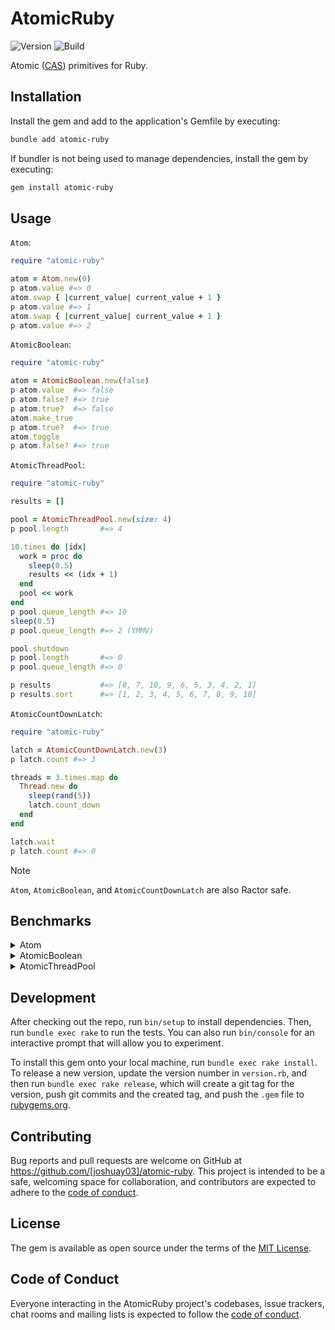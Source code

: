 # AtomicRuby

![Version](https://img.shields.io/gem/v/atomic-ruby)
![Build](https://img.shields.io/github/actions/workflow/status/joshuay03/atomic-ruby/.github/workflows/main.yml?branch=main)

Atomic ([CAS](https://en.wikipedia.org/wiki/Compare-and-swap)) primitives for Ruby.

## Installation

Install the gem and add to the application's Gemfile by executing:

```bash
bundle add atomic-ruby
```

If bundler is not being used to manage dependencies, install the gem by executing:

```bash
gem install atomic-ruby
```

## Usage

`Atom`:

```ruby
require "atomic-ruby"

atom = Atom.new(0)
p atom.value #=> 0
atom.swap { |current_value| current_value + 1 }
p atom.value #=> 1
atom.swap { |current_value| current_value + 1 }
p atom.value #=> 2
```

`AtomicBoolean`:

```ruby
require "atomic-ruby"

atom = AtomicBoolean.new(false)
p atom.value  #=> false
p atom.false? #=> true
p atom.true?  #=> false
atom.make_true
p atom.true?  #=> true
atom.toggle
p atom.false? #=> true
```

`AtomicThreadPool`:

```ruby
require "atomic-ruby"

results = []

pool = AtomicThreadPool.new(size: 4)
p pool.length       #=> 4

10.times do |idx|
  work = proc do
    sleep(0.5)
    results << (idx + 1)
  end
  pool << work
end
p pool.queue_length #=> 10
sleep(0.5)
p pool.queue_length #=> 2 (YMMV)

pool.shutdown
p pool.length       #=> 0
p pool.queue_length #=> 0

p results           #=> [8, 7, 10, 9, 6, 5, 3, 4, 2, 1]
p results.sort      #=> [1, 2, 3, 4, 5, 6, 7, 8, 9, 10]
```

`AtomicCountDownLatch`:

```ruby
require "atomic-ruby"

latch = AtomicCountDownLatch.new(3)
p latch.count #=> 3

threads = 3.times.map do
  Thread.new do
    sleep(rand(5))
    latch.count_down
  end
end

latch.wait
p latch.count #=> 0
```

> [!NOTE]
> `Atom`, `AtomicBoolean`, and `AtomicCountDownLatch` are also Ractor safe.

## Benchmarks

<details>

<summary>Atom</summary>

<br>

```ruby
# frozen_string_literal: true

require "benchmark"
require "concurrent-ruby"
require_relative "../lib/atomic-ruby"

class SynchronizedBankAccount
  def initialize(balance)
    @balance = balance
    @mutex = Mutex.new
  end

  def balance
    @mutex.synchronize do
      @balance
    end
  end

  def deposit(amount)
    @mutex.synchronize do
      @balance += amount
    end
  end
end

class ConcurrentRubyAtomicBankAccount
  def initialize(balance)
    @balance = Concurrent::Atom.new(balance)
  end

  def balance
    @balance.value
  end

  def deposit(amount)
    @balance.swap { |current_balance| current_balance + amount }
  end
end

class AtomicRubyAtomicBankAccount
  def initialize(balance)
    @balance = Atom.new(balance)
  end

  def balance
    @balance.value
  end

  def deposit(amount)
    @balance.swap { |current_balance| current_balance + amount }
  end
end

balances = []
results = []

3.times do |idx|
  klass = case idx
  when 0 then SynchronizedBankAccount
  when 1 then ConcurrentRubyAtomicBankAccount
  when 2 then AtomicRubyAtomicBankAccount
  end

  result = Benchmark.measure do
    account = klass.new(100)

    5.times.map do |idx|
      Thread.new do
        25.times do
          account.deposit(idx + 1)
          sleep(0.2)
          account.deposit(idx + 2)
        end
      end
    end.each(&:join)

    balances << account.balance
  end

  results << result
end

puts "\n"
puts "ruby version:            #{RUBY_DESCRIPTION}"
puts "concurrent-ruby version: #{Concurrent::VERSION}"
puts "atomic-ruby version:     #{AtomicRuby::VERSION}"
puts "\n"
puts "Balances:"
puts "Synchronized Bank Account Balance:           #{balances[0]}"
puts "Concurrent Ruby Atomic Bank Account Balance: #{balances[1]}"
puts "Atomic Ruby Atomic Bank Account Balance:     #{balances[2]}"
puts "\n"
puts "Benchmark Results:"
puts "Synchronized Bank Account:           #{results[0].real.round(6)} seconds"
puts "Concurrent Ruby Atomic Bank Account: #{results[1].real.round(6)} seconds"
puts "Atomic Ruby Atomic Bank Account:     #{results[2].real.round(6)} seconds"
```

```
> bundle exec rake compile && bundle exec ruby examples/atom_benchmark.rb

ruby version:            ruby 3.4.7 (2025-10-08 revision 7a5688e2a2) +YJIT +PRISM [arm64-darwin25]
concurrent-ruby version: 1.3.5
atomic-ruby version:     0.7.0

Balances:
Synchronized Bank Account Balance:           975
Concurrent Ruby Atomic Bank Account Balance: 975
Atomic Ruby Atomic Bank Account Balance:     975

Benchmark Results:
Synchronized Bank Account:           5.102692 seconds
Concurrent Ruby Atomic Bank Account: 5.100103 seconds
Atomic Ruby Atomic Bank Account:     5.096461 seconds
```

</details>

<details>

<summary>AtomicBoolean</summary>

```ruby
# frozen_string_literal: true

require "benchmark/ips"
require "concurrent-ruby"
require_relative "../lib/atomic-ruby"

module Benchmark
  module IPS
    class Job
      class StreamReport
        def start_warming
          @out.puts "\n"
          @out.puts "ruby version:            #{RUBY_DESCRIPTION}"
          @out.puts "concurrent-ruby version: #{Concurrent::VERSION}"
          @out.puts "atomic-ruby version:     #{AtomicRuby::VERSION}"
          @out.puts "\n"
          @out.puts "Warming up --------------------------------------"
        end
      end
    end
  end
end

Benchmark.ips do |x|
  x.report("Synchronized Boolean Toggle") do
    boolean = false
    mutex = Mutex.new
    20.times.map do
      Thread.new do
        100.times do
          mutex.synchronize do
            boolean = !boolean
          end
        end
      end
    end.each(&:join)
  end

  x.report("Concurrent Ruby Atomic Boolean Toggle") do
    boolean = Concurrent::AtomicBoolean.new(false)
    20.times.map do
      Thread.new do
        100.times do
          # Not exactly atomic, but this
          # is the closest matching API.
          boolean.value = !boolean.value
        end
      end
    end.each(&:join)
  end

  x.report("Atomic Ruby Atomic Boolean Toggle") do
    boolean = AtomicBoolean.new(false)
    20.times.map do
      Thread.new do
        100.times do
          boolean.toggle
        end
      end
    end.each(&:join)
  end

  x.compare!
end
```

```
> bundle exec rake compile && bundle exec ruby examples/atomic_boolean_benchmark.rb

ruby version:            ruby 3.4.7 (2025-10-08 revision 7a5688e2a2) +YJIT +PRISM [arm64-darwin25]
concurrent-ruby version: 1.3.5
atomic-ruby version:     0.7.0

Warming up --------------------------------------
Synchronized Boolean Toggle
                        93.000 i/100ms
Concurrent Ruby Atomic Boolean Toggle
                        79.000 i/100ms
Atomic Ruby Atomic Boolean Toggle
                        87.000 i/100ms
Calculating -------------------------------------
Synchronized Boolean Toggle
                        889.613 (± 3.0%) i/s    (1.12 ms/i) -      4.464k in   5.022732s
Concurrent Ruby Atomic Boolean Toggle
                        803.418 (± 2.5%) i/s    (1.24 ms/i) -      4.029k in   5.017952s
Atomic Ruby Atomic Boolean Toggle
                         1.037k (± 3.1%) i/s  (964.07 μs/i) -      5.220k in   5.037558s

Comparison:
Atomic Ruby Atomic Boolean Toggle:         1037.3 i/s
Synchronized Boolean Toggle:                889.6 i/s - 1.17x  slower
Concurrent Ruby Atomic Boolean Toggle:      803.4 i/s - 1.29x  slower
```

</details>

<details>

<summary>AtomicThreadPool</summary>

<br>

```ruby
# frozen_string_literal: true

require "benchmark"
require "concurrent-ruby"
require_relative "../lib/atomic-ruby"

results = []

2.times do |idx|
  result = Benchmark.measure do
    pool = case idx
    when 0 then Concurrent::FixedThreadPool.new(20)
    when 1 then AtomicThreadPool.new(size: 20)
    end

    100.times do
      pool << -> { sleep(0.2) }
    end

    100.times do
      pool << -> { 1_000_000.times.map(&:itself).sum }
    end

    pool.shutdown
    # concurrent-ruby's #shutdown does not wait for threads to terminate
    pool.wait_for_termination if idx == 0
  end

  results << result
end

puts "\n"
puts "ruby version:            #{RUBY_DESCRIPTION}"
puts "concurrent-ruby version: #{Concurrent::VERSION}"
puts "atomic-ruby version:     #{AtomicRuby::VERSION}"
puts "\n"
puts "Benchmark Results:"
puts "Concurrent Ruby Thread Pool:    #{results[0].real.round(6)} seconds"
puts "Atomic Ruby Atomic Thread Pool: #{results[1].real.round(6)} seconds"
```

```
> bundle exec rake compile && bundle exec ruby examples/atomic_thread_pool_benchmark.rb

ruby version:            ruby 3.4.7 (2025-10-08 revision 7a5688e2a2) +YJIT +PRISM [arm64-darwin25]
concurrent-ruby version: 1.3.5
atomic-ruby version:     0.7.0

Benchmark Results:
Concurrent Ruby Thread Pool:    5.30284 seconds
Atomic Ruby Atomic Thread Pool: 5.019147 seconds
```

</details>

## Development

After checking out the repo, run `bin/setup` to install dependencies. Then, run `bundle exec rake` to run the tests.
You can also run `bin/console` for an interactive prompt that will allow you to experiment.

To install this gem onto your local machine, run `bundle exec rake install`. To release a new version, update the
version number in `version.rb`, and then run `bundle exec rake release`, which will create a git tag for the version,
push git commits and the created tag, and push the `.gem` file to [rubygems.org](https://rubygems.org).

## Contributing

Bug reports and pull requests are welcome on GitHub at https://github.com/[joshuay03]/atomic-ruby. This project is
intended to be a safe, welcoming space for collaboration, and contributors are expected to adhere to the
[code of conduct](https://github.com/[joshuay03]/atomic-ruby/blob/main/CODE_OF_CONDUCT.md).

## License

The gem is available as open source under the terms of the [MIT License](https://opensource.org/licenses/MIT).

## Code of Conduct

Everyone interacting in the AtomicRuby project's codebases, issue trackers, chat rooms and mailing lists is expected to
follow the [code of conduct](https://github.com/[joshuay03]/atomic-ruby/blob/main/CODE_OF_CONDUCT.md).
